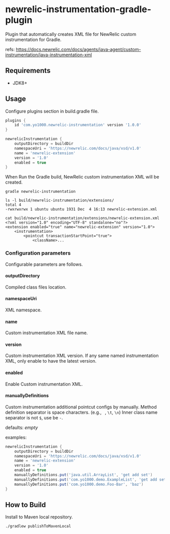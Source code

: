 # newrelic-instrumentation-gradle-plugin

Plugin that automatically creates XML file for NewRelic custom instrumentation for Gradle.

refs: https://docs.newrelic.com/docs/agents/java-agent/custom-instrumentation/java-instrumentation-xml

## Requirements
* JDK8+

## Usage
Configure plugins section in build.gradle file.

```groovy
plugins {
    id 'com.yo1000.newrelic-instrumentation' version '1.0.0'
}

newrelicInstrumentation {
    outputDirectory = buildDir
    namespaceUri = 'https://newrelic.com/docs/java/xsd/v1.0'
    name = 'newrelic-extension'
    version = '1.0'
    enabled = true
}
```

When Run the Gradle build,
NewRelic custom instrumentation XML will be created.

```
gradle newrelic-instrumentation

ls -l build/newrelic-instrumentation/extensions/
total 4
-rwxrwxrwx 1 ubuntu ubuntu 1931 Dec  4 16:13 newrelic-extension.xml

cat build/newrelic-instrumentation/extensions/newrelic-extension.xml
<?xml version="1.0" encoding="UTF-8" standalone="no"?>
<extension enabled="true" name="newrelic-extension" version="1.0">
    <instrumentation>
        <pointcut transactionStartPoint="true">
            <className>...
```

### Configuration parameters
Configurable parameters are follows.

#### outputDirectory
Compiled class files location.

#### namespaceUri
XML namespace.

#### name
Custom instrumentation XML file name.

#### version
Custom instrumentation XML version.
If any same named instrumentation XML, only enable to have the latest version.

#### enabled
Enable Custom instrumentation XML.

#### manuallyDefinitions
Custom instrumentation additional pointcut configs by manually.
Method definition separator is space characters. (e.g., ` `, `\t`, `\n`)
Inner class name separator is not `$`, use be `-`.

defaults: _empty_

examples:
```groovy
newrelicInstrumentation {
    outputDirectory = buildDir
    namespaceUri = 'https://newrelic.com/docs/java/xsd/v1.0'
    name = 'newrelic-extension'
    version = '1.0'
    enabled = true
    manuallyDefinitions.put('java.util.ArrayList', 'get add set')
    manuallyDefinitions.put('com.yo1000.demo.ExampleList', 'get add set')
    manuallyDefinitions.put('com.yo1000.demo.Foo-Bar', 'baz')
}
```

## How to Build
Install to Maven local repository.

```
./gradlew publishToMavenLocal
```

